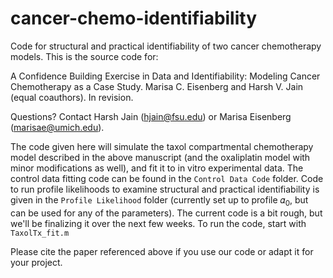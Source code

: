 # cancer-chemo-identifiability
Code for structural and practical identifiability of two cancer chemotherapy models. This is the source code for:

A Confidence Building Exercise in Data and Identifiability: Modeling Cancer Chemotherapy as a Case Study. Marisa C. Eisenberg and Harsh V. Jain (equal coauthors). In revision. 

Questions? Contact Harsh Jain (hjain@fsu.edu) or Marisa Eisenberg (marisae@umich.edu).

The code given here will simulate the taxol compartmental chemotherapy model described in the above manuscript (and the oxaliplatin model with minor modifications as well), and fit it to in vitro experimental data. The control data fitting code can be found in the `Control Data Code` folder. Code to run profile likelihoods to examine structural and practical identifiability is given in the `Profile Likelihood` folder (currently set up to profile 𝛼<sub>0</sub>, but can be used for any of the parameters). The current code is a bit rough, but we'll be finalizing it over the next few weeks. To run the code, start with `TaxolTx_fit.m`

Please cite the paper referenced above if you use our code or adapt it for your project.
